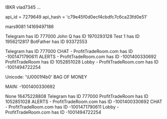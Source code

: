 IBKR
vlad7345
...

api_id = 7279649
api_hash = 'c79e45f0d0ecf4cbdfc7c6ca23fd0e51'

mars9081
14169497186

Telegram has ID 777000
John Q has ID 1970293128
Test 1 has ID 1956212817
BotFather has ID 93372553

Telegram has ID 777000
CHAT - ProfitTradeRoom.com has ID -1001471790611
ALERTS - ProfitTradeRoom.com has ID -1001400330692
ProfitTradeRoom has ID 1052851028
Lobby - ProfitTradeRoom.com has ID -1001494722254

Unicode: '\U0001f4b0' BAG OF MONEY

MAIN: -1001400330692
>>>>>>>>>

None
16475228808
Telegram has ID 777000
ProfitTradeRoom has ID 1052851028
ALERTS - ProfitTradeRoom.com has ID -1001400330692
CHAT - ProfitTradeRoom.com has ID -1001471790611
Lobby - ProfitTradeRoom.com has ID -1001494722254


>>>
